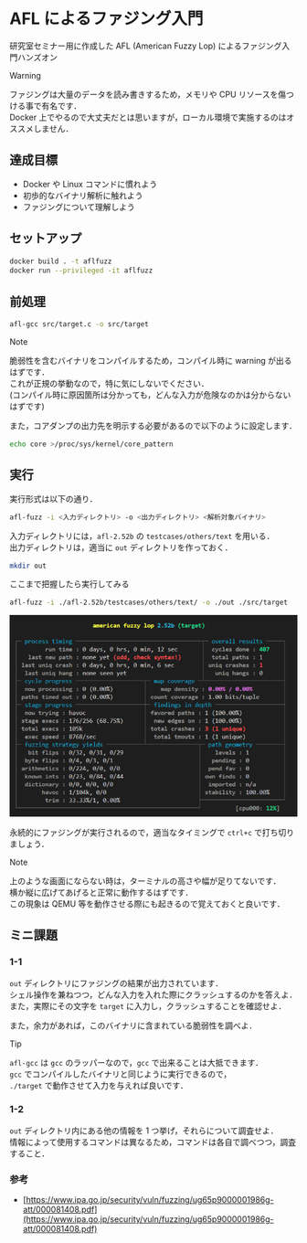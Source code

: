 # AFL によるファジング入門

研究室セミナー用に作成した AFL (American Fuzzy Lop) によるファジング入門ハンズオン

> [!WARNING]
> ファジングは大量のデータを読み書きするため，メモリや CPU リソースを傷つける事で有名です．  
> Docker 上でやるので大丈夫だとは思いますが，ローカル環境で実施するのはオススメしません．

## 達成目標

- Docker や Linux コマンドに慣れよう
- 初歩的なバイナリ解析に触れよう
- ファジングについて理解しよう

## セットアップ

```sh
docker build . -t aflfuzz
docker run --privileged -it aflfuzz
```

## 前処理

```sh
afl-gcc src/target.c -o src/target
```

> [!NOTE]
> 脆弱性を含むバイナリをコンパイルするため，コンパイル時に warning が出るはずです．  
> これが正規の挙動なので，特に気にしないでください．  
> (コンパイル時に原因箇所は分かっても，どんな入力が危険なのかは分からないはずです)

また，コアダンプの出力先を明示する必要があるので以下のように設定します．

```sh
echo core >/proc/sys/kernel/core_pattern
```

## 実行

実行形式は以下の通り．

```sh
afl-fuzz -i <入力ディレクトリ> -o <出力ディレクトリ> <解析対象バイナリ>
```

入力ディレクトリには，`afl-2.52b` の `testcases/others/text` を用いる．  
出力ディレクトリは，適当に `out` ディレクトリを作っておく．

```sh
mkdir out
```

ここまで把握したら実行してみる

```sh
afl-fuzz -i ./afl-2.52b/testcases/others/text/ -o ./out ./src/target
```

![alt text](./imgs/afl_proc.png)

永続的にファジングが実行されるので，適当なタイミングで `ctrl+c` で打ち切りましょう．

> [!NOTE]
> 上のような画面にならない時は，ターミナルの高さや幅が足りてないです．  
> 横か縦に広げてあげると正常に動作するはずです．  
> この現象は QEMU 等を動作させる際にも起きるので覚えておくと良いです．

## ミニ課題

### 1-1

`out` ディレクトリにファジングの結果が出力されています．  
シェル操作を兼ねつつ，どんな入力を入れた際にクラッシュするのかを答えよ．  
また，実際にその文字を `target` に入力し，クラッシュすることを確認せよ．

また，余力があれば，このバイナリに含まれている脆弱性を調べよ．

> [!TIP]
> `afl-gcc` は `gcc` のラッパーなので，`gcc` で出来ることは大抵できます．  
> `gcc` でコンパイルしたバイナリと同じように実行できるので，  
> `./target` で動作させて入力を与えれば良いです．

### 1-2

`out` ディレクトリ内にある他の情報を 1 つ挙げ，それらについて調査せよ．  
情報によって使用するコマンドは異なるため，コマンドは各自で調べつつ，調査すること．

### 参考

- [https://www.ipa.go.jp/security/vuln/fuzzing/ug65p9000001986g-att/000081408.pdf](https://www.ipa.go.jp/security/vuln/fuzzing/ug65p9000001986g-att/000081408.pdf)

